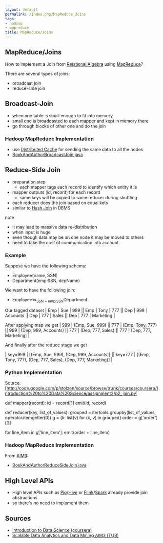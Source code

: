 ```yaml
---
layout: default
permalink: /index.php/MapReduce_Joins
tags:
- hadoop
- mapreduce
title: MapReduce/Joins
---
```

## MapReduce/Joins
How to implement a Join from [Relational Algebra](Relational_Algebra) using [MapReduce](MapReduce)?

There are several types of joins:
- broadcast join
- reduce-side join


## Broadcast-Join
- when one table is small enough to fit into memory
- small one is broadcasted to each mapper and kept in memory there
- go through blocks of other one and do the join


### [Hadoop MapReduce](Hadoop_MapReduce) Implementation
- use [Distributed Cache](Hadoop_MapReduce#Distributed_Cache) for sending the same data to all the nodes
- [BookAndAuthorBroadcastJoin.java](http://github.com/alexeygrigorev/aim3/blob/master/src/main/java/de/tuberlin/dima/aim3/assignment1/BookAndAuthorBroadcastJoin.java) 




## Reduce-Side Join
- preparation step
  - each mapper tags each record to identify which entity it is
- mapper outputs (id, record) for each record
  - same keys will be copied to same reducer during shuffling
- each reducer does the join based on equal kets
- similar to [Hash Join](Physical_Operators_(databases)#(Partition)_Hash_Join) in DBMS

note
- it may lead to massive data re-distribution 
- when input is huge
- even though data may be on one node it may be moved to others
- need to take the cost of communication into account


### Example
Suppose we have the following schema: 
- Employee(name, SSN)
- Department(emplSSN, depName)

We want to have the following join: 
- $\text{Employee} \Join_\text{SSN = emplSSN} \text{Department}$

Our tagged dataset 
|  Emp  |  Sue  |  999 ||  Emp  |  Tony  |  777 ||  Dep  |  999  |  Accounts  ||  Dep  |  777  |  Sales ||  Dep  |  777  |  Marketing |

After applying map we get
|  999  |  (Emp, Sue, 999) ||  777  |  (Emp, Tony, 777) ||  999  |  (Dep, 999, Accounts) ||  777  |  (Dep, 777, Sales) ||  777  |  (Dep, 777, Marketing) |

And finally after the reduce stage we get 

|  key=999  |  [(Emp, Sue, 999), (Dep, 999, Accounts)] ||  key=777  |  [(Emp, Tony, 777), (Dep, 777, Sales), (Dep, 777, Marketing)] |


### Python Implementation
Source: [http://code.google.com/p/stolzen/source/browse/trunk/courses/coursera/Introduction%20to%20Data%20Science/assignment3/p2_join.py]

 def mapper(record):
   id = record[1]
   emit(id, record)
 
 def reducer(key, list_of_values):
   grouped = itertools.groupby(list_of_values, operator.itemgetter(0))
   g = {k: list(v) for (k, v) in grouped}
   order = g['order'][0]
 
   for line_item in g['line_item']:
     emit(order + line_item)


### Hadoop MapReduce Implementation
From [AIM3](Scalable_Data_Analytics_and_Data_Mining_AIM3_(TUB)):
- [BookAndAuthorReduceSideJoin.java](http://github.com/alexeygrigorev/aim3/blob/master/src/main/java/de/tuberlin/dima/aim3/assignment1/BookAndAuthorReduceSideJoin.java)


## High Level APIs
- High level APIs such as [Pig](Pig)/[Hive](Hive) or [Flink](Flink)/[Spark](Spark) already provide join abstractions
- so there's no need to implement them 

## Sources
- [Introduction to Data Science (coursera)](Introduction_to_Data_Science_(coursera))
- [Scalable Data Analytics and Data Mining AIM3 (TUB)](Scalable_Data_Analytics_and_Data_Mining_AIM3_(TUB))
